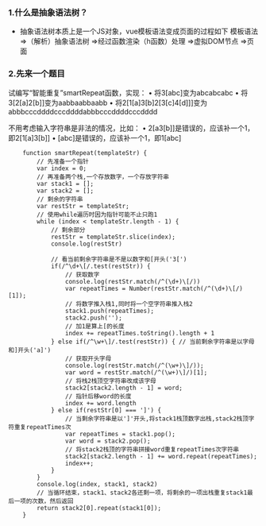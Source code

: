 ### 1.什么是抽象语法树？
* 抽象语法树本质上是一个JS对象，vue模板语法变成页面的过程如下
  模板语法 =>（解析）抽象语法树 =>经过函数渲染（h函数）处理 =>虚拟DOM节点 =>页面

### 2.先来一个题目
试编写“智能重复”smartRepeat函数，实现：
• 将3[abc]变为abcabcabc
• 将3[2[a]2[b]]变为aabbaabbaabb
• 将2[1[a]3[b]2[3[c]4[d]]]变为abbbcccddddcccddddabbbcccddddcccdddd

不用考虑输入字符串是非法的情况，比如：
• 2[a3[b]]是错误的，应该补一个1，即2[1[a]3[b]]
• [abc]是错误的，应该补一个1，即1[abc]
```
    function smartRepeat(templateStr) {
        // 先准备一个指针
        var index = 0;
        // 再准备两个栈,一个存放数字，一个存放字符串
        var stack1 = [];
        var stack2 = [];
        // 剩余的字符串
        var restStr = templateStr;
        // 使用while遍历时因为指针可能不止只跑1
        while (index < templateStr.length - 1) {
            // 剩余部分
            restStr = templateStr.slice(index);
            console.log(restStr)

            // 看当前剩余字符串是不是以数字和[开头('3[')
            if(/^\d+\[/.test(restStr)) {
                // 获取数字
                console.log(restStr.match(/^(\d+)\[/))
                var repeatTimes = Number(restStr.match(/^(\d+)\[/)[1]);
                // 将数字推入栈1,同时将一个空字符串推入栈2
                stack1.push(repeatTimes);
                stack2.push('');
                // 加1是算上[的长度
                index += repeatTimes.toString().length + 1
            } else if(/^\w+\]/.test(restStr)) { // 当前剩余字符串是以字母和]开头('a]')
                // 获取开头字母
                console.log(restStr.match(/^(\w+)\]/));
                var word = restStr.match(/^(\w+)\]/)[1];
                // 将栈2栈顶空字符串改成该字母
                stack2[stack2.length - 1] = word;
                // 指针后移word的长度
                index += word.length 
            } else if(restStr[0] === ']') {
                // 当剩余字符串是以']'开头,将stack1栈顶数字出栈,stack2栈顶字符重复repeatTimes次
                var repeatTimes = stack1.pop();
                var word = stack2.pop();
                // 将stack2栈顶的字符串拼接word重复repeatTimes次字符串
                stack2[stack2.length - 1] += word.repeat(repeatTimes);
                index++;
            }
        }
        console.log(index, stack1, stack2)
        // 当循环结束，stack1、stack2各还剩一项，将剩余的一项出栈重复stack1最后一项的次数，然后返回
        return stack2[0].repeat(stack1[0]);
    }
```